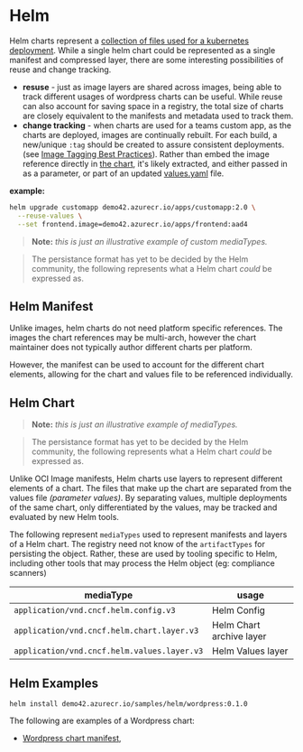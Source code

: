 # Helm 
Helm charts represent a [collection of files used for a kubernetes deployment](https://github.com/demo42/helloworld-deploy/tree/master/helm/helloworld). While a single helm chart could be represented as a single manifest and compressed layer, there are some interesting possibilities of reuse and change tracking. 

- **resuse** - just as image layers are shared across images, being able to track different usages of wordpress charts can be useful. While reuse can also account for saving space in a registry, the total size of charts are closely equivalent to the manifests and metadata used to track them.
- **change tracking** - when charts are used for a teams custom app, as the charts are deployed, images are continually rebuilt. For each build, a new/unique `:tag` should be created to assure consistent deployments. (see [Image Tagging Best Practices](https://stevelasker.blog/2018/03/01/docker-tagging-best-practices-for-tagging-and-versioning-docker-images/)). Rather than embed the image reference directly in [the chart](https://github.com/demo42/helloworld-deploy/blob/master/helm/helloworld/Chart.yaml), it's likely extracted, and either passed in as a parameter, or part of an updated [values.yaml](https://github.com/demo42/helloworld-deploy/blob/master/helm/helloworld/values.yaml) file. 

**example:**

  ```sh
  helm upgrade customapp demo42.azurecr.io/apps/customapp:2.0 \
    --reuse-values \
    --set frontend.image=demo42.azurecr.io/apps/frontend:aad4
  ```

> **Note:** *this is just an illustrative example of custom mediaTypes.*

> The persistance format has yet to be decided by the Helm community, the following represents what a Helm chart *could* be expressed as.


## Helm Manifest

Unlike images, helm charts do not need platform specific references. The images the chart references may be multi-arch, however the chart maintainer does not typically author different charts per platform.

However, the manifest can be used to account for the different chart elements, allowing for the chart and values file to be referenced individually. 



## Helm Chart
> **Note:** *this is just an illustrative example of mediaTypes.*

> The persistance format has yet to be decided by the Helm community, the following represents what a Helm chart *could* be expressed as.

Unlike OCI Image manifests, Helm charts use layers to represent different elements of a chart. The files that make up the chart are separated from the values file *(parameter values)*. By separating values, multiple deployments of the same chart, only differentiated by the values, may be tracked and evaluated by new Helm tools.

The following represent `mediaTypes` used to represent manifests and layers of a Helm chart. The registry need not know of the `artifactTypes` for persisting the object. Rather, these are used by tooling specific to Helm, including other tools that may process the Helm object (eg: compliance scanners)


| mediaType | usage |
|-|-|
|`application/vnd.cncf.helm.config.v3`|Helm Config|
|`application/vnd.cncf.helm.chart.layer.v3`|Helm Chart archive layer|
|`application/vnd.cncf.helm.values.layer.v3`|Helm Values layer |

## Helm Examples

`helm install demo42.azurecr.io/samples/helm/wordpress:0.1.0`


The following are examples of a Wordpress chart:

- [Wordpress chart manifest](./wordpress-manifest.json), 


